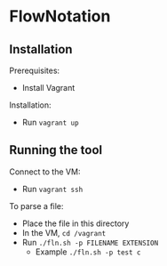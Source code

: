 # FlowNotation

## Installation

Prerequisites:

- Install Vagrant

Installation:

- Run `vagrant up`

## Running the tool

Connect to the VM:

- Run `vagrant ssh`

To parse a file:

- Place the file in this directory
- In the VM, `cd /vagrant`
- Run `./fln.sh -p FILENAME EXTENSION`
  - Example `./fln.sh -p test c`
